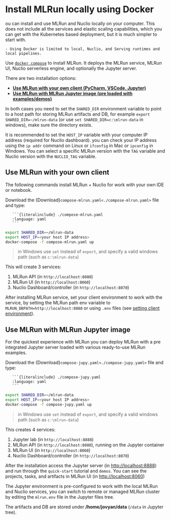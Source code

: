 # Install MLRun locally using Docker

ou can install and use MLRun and Nuclio locally on your computer. This does not include all the services and elastic 
scaling capabilities, which you can get with the Kubernetes based deployment, but it is much simpler to start with.

```{admonition} Note
- Using Docker is limited to local, Nuclio, and Serving runtimes and local pipelines.
```

Use [`docker compose`](https://docs.docker.com/compose/) to install MLRun. It deploys the MLRun service,
MLRun UI, Nuclio serverless engine, and optionally the Jupyter server.

There are two installation options:
- [**Use MLRun with your own client (PyCharm, VSCode, Jupyter)**](#use-mlrun-with-your-own-client)
- [**Use MLRun with MLRun Jupyter image (pre loaded with examples/demos)**](#use-mlrun-with-mlrun-jupyter-image)

In both cases you need to set the `SHARED_DIR` environment variable to point to a host path for storing MLRun artifacts and DB, 
for example `export SHARED_DIR=~/mlrun-data` (or use `set SHARED_DIR=c:\mlrun-data` in windows), make sure the directory exists.

It is recommended to set the `HOST_IP` variable with your computer IP address (required for Nuclio dashboard). 
you can check your IP address using the `ip addr` command on Linux or `ifconfig` in Mac or `ipconfig` in Windows.
You can select a specific MLRun version with the `TAG` variable and Nuclio version with the `NUCLIO_TAG` variable.

## Use MLRun with your own client

The following commands install MLRun + Nuclio for work with your own IDE or notebook. 

Download the {Download}`compose-mlrun.yaml<./compose-mlrun.yaml>` file and type:
````{toggle} view compose-mlrun.yaml
   ```{literalinclude} ./compose-mlrun.yaml
   :language: yaml
   ```
````

```sh
export SHARED_DIR=~/mlrun-data
export HOST_IP=<your host IP address>
docker-compose -f compose-mlrun.yaml up
``` 


> in Windows use `set` instead of `export`, and specify a valid windows path (such as `c:\mlrun-data`)

This will create 3 services:
1. MLRun API (in `http://localhost:8080`)
2. MLRun UI (in `http://localhost:8060`)
3. Nuclio Dashboard/controller (in `http://localhost:8070`)

After installing MLRun service, set your client environment to work with the service, by setting the MLRun path env variable to 
`MLRUN_DBPATH=http://localhost:8080` or using `.env` files (see [setting client environment](./remote.md)).

## Use MLRun with MLRun Jupyter image

For the quickest experience with MLRun you can deploy MLRun with a pre integrated Jupyter server loaded with various ready-to-use MLRun examples.

Download the {Download}`compose-jupy.yaml<./compose-jupy.yaml>` file and type:
````{toggle} view compose-jupy.yaml
   ```{literalinclude} ./compose-jupy.yaml
   :language: yaml
   ```
````

```sh
export SHARED_DIR=~/mlrun-data
export HOST_IP=<your host IP address>
docker-compose -f compose-jupy.yaml up
``` 

> in Windows use `set` instead of `export`, and specify a valid windows path (such as `c:\mlrun-data`)

This creates 4 services:
1. Jupyter lab (in `http://localhost:8888`)
1. MLRun API (in `http://localhost:8080`), running on the Jupyter container
2. MLRun UI (in `http://localhost:8060`)
3. Nuclio Dashboard/controller (in `http://localhost:8070`)

After the installation access the Jupyter server (in [http://localhost:8888](http://localhost:8888)) and run through the `quick-start` tutorial and `demos`.
You can see the projects, tasks, and artifacts in MLRun UI (in [http://localhost:8060](http://localhost:8060))

The Jupyter environment is pre-configured to work with the local MLRun and Nuclio services, 
you can switch to remote or managed MLRun cluster by editing the `mlrun.env` file in the Jupyter files tree.

The artifacts and DB are stored under **/home/jovyan/data** (`/data` in Jupyter tree). 
